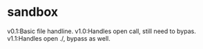 # sandbox
v0.1:Basic file handline.
v1.0:Handles open call, still need to bypas.
v1.1:Handles open ./, bypass as well.